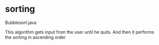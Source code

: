 # sorting

Bubblesort.java

This algorithm gets input from the user until he quits. And then it performs the sorting in ascending order
